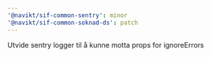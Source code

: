 ```yaml
---
'@navikt/sif-common-sentry': minor
'@navikt/sif-common-soknad-ds': patch
---
```


Utvide sentry logger til å kunne motta props for ignoreErrors
